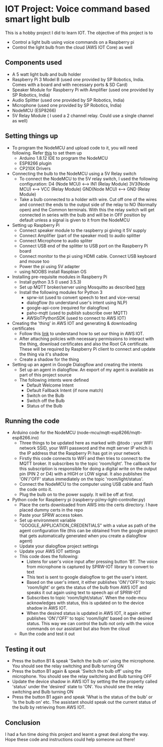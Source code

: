 # IOT Project: Voice command based smart light bulb
This is a hobby project I did to learn IOT. The objective of this project is to
- Control a light bulb using voice commands on a Raspberry pi
- Control the light bulb from the cloud (AWS IOT Core) as well

## Components used
- A 5 watt light bulb and bulb holder
- Raspberry Pi 3 Model B (used one provided by SP Robotics, India. Comes with a board and with necessary ports & SD Card)
- Speaker Module for Raspberry Pi with Amplifier (used one provided by SP Robotics, India)
- Audio Splitter (used one provided by SP Robotics, India)
- Microphone (used one provided by SP Robotics, India)
- NodeMCU (ESP8266)
- 5V Relay Module ( I used a 2 channel relay. Could use a single channel as well)

## Setting things up
- To program the NodeMCU and upload code to it, you will need following. Refer [this](https://electronicsinnovation.com/nodemcu-arduinoide/ "Setting up NodeMCU to program with Arduino") to set them up
    - Arduino 1.8.12 IDE to program the NodeMCU
    - ESP8266 plugin
    - CP210X Drivers
- Connecting the bulb to the NodeMCU using a 5V Relay switch
    - To connect the NodeMCU to the 5V relay switch, I used the following configuration:
D4 (Node MCU)  <--> IN1 (Relay Module)
3V3(Node MCU)  <--> VCC (Relay Module)
GND(Node MCU)  <--> GND (Relay Module)
    - Take a bulb connected to a holder with wire. Cut off one of the wires and connect the ends to the output side of the relay to NO (Normally open) and the Common terminals. With this the relay switch will get connected in series with the bulb and will be in OFF position by default unless a signal is given to it from the NodeMCU
- Setting up Raspberry Pi
  - Connect speaker module to the raspberry pi giving it 5V supply
  - Connect Amplifier (part of the speaker mod) to audio splitter
  - Connect Microphone to audio spliter
  - Connect USB end of the splitter to USB port on the Raspberry Pi board
  - Connect monitor to the pi using HDMI cable. Connect USB keyboard and mouse too
  - Power the pi using 5V adapter
  - using NOOBS install Raspbian OS
- Installing pre-requisite modules in Raspberry Pi
    - Install python 3.5 (I used 3.5.3)
    - Set up MQTT broker/server using Mosquitto as described [here](https://randomnerdtutorials.com/how-to-install-mosquitto-broker-on-raspberry-pi/ "Installing Mosquitto broker on Raspberry pi")
    - Install the following modules for Python 3
        - sprw-iot (used to convert speech to text and vice-versa)
        - dialogflow (to understand user's intent using NLP)
        - google-api-core (required for dialogflow)
        - paho-mqtt (used to publish subscribe over MQTT)
        - AWSIoTPythonSDK (used to connect to AWS IOT)
- Creating the 'thing' in AWS IOT and generating & downloading certificates
  - Follow this [link](https://electronicsinnovation.com/what-is-aws-iot-how-to-creat-a-thing-in-aws-iot-core-its-certificates-policies/ "Setting up thing in AWS IOT") to understand how to set our thing in AWS IOT. 
  - After attaching policies with necessary permissions to interact with the thing, download certificates and also the Root CA certificate. These will be required by Raspberry Pi client to connect and update the thing via it's shadow
  - Create a shadow for the thing
 - Setting up an agent in Google Dialogflow and creating the intents
    - Set up an agent in dialogflow. An export of my agent is available as part of this project source
    - The following intents were defined
        - Default Welcome Intent
        - Default Fallback Intent (if none match)
        - Switch on the Bulb
        - Switch off the Bulb
        - Status of the Bulb
  
## Running the code
- Arduino code for the NodeMCU (node-mcu/mqtt-esp8266/mqtt-esp8266.ino)
    - Three things to be updated here as marked with @todo : your WIFI network SSID, your WIFI password and the mqtt server IP which is the IP address that the Raspberry Pi has got in your network
    - Firstly this code connects to WIFI and then tries to connect to the MQTT broker. It subscribes to the topic 'room/light'. The callback for this subscription is responsible for doing a digital write on the output pin (PIN 2 or D4) with a HIGH or LOW signal. It also publishes the 'ON'/'OFF' status immediately on the topic 'room/light/status'. 
    - Connect the NodeMCU to the computer using USB cable and flash the code onto it.
    - Plug the bulb on to the power supply. It will be off at first.
- Python code for Raspberry pi (raspberry-pi/my-light-controller.py)
    - Place the certs downloaded from AWS into the certs directory. I have placed dummy certs in the repo
    - Paste your SPRW access token.
    - Set up environment variable "GOOGLE_APPLICATION_CREDENTIALS" with a value as path of the agent configuration file (this can be obtained from the google project that gets automatically generated when you create a dialogflow agent)
    - Update your dialogflow project settings
    - Update your AWS IOT settings
    - This code does the following:
        - Listens for user's voice input after pressing button 'B1'. The voice from microphone is captured by SPRW-IOT library to convert to text
        - This text is sent to google dialogflow to get the user's intent.
        - Based on the user's intent, it either publishes 'ON'/'OFF' to topic 'room/light' or gets the status of the bulb from AWS IOT and speaks it out again using text to speech api of SPRW-IOT
        - Subscribes to topic 'room/light/status'. When the node-mcu acknowledges with status, this is updated on to the device shadow in AWS IOT.
        - When the desired status is updated in AWS IOT, it again either publishes 'ON'/'OFF' to topic 'room/light' based on the desired status. This way we can control the bulb not only with the voice commands on our assistant but also from the cloud
    - Run the code and test it out
  
## Testing it out
- Press the button B1 & speak 'Switch the bulb on' using the microphone. You should see the relay switching and Bulb turning ON
- Press the button B1 again & speak 'Switch the bulb off' using the microphone. You should see the relay switching and Bulb turning OFF
- Update the device shadow in AWS IOT by setting the the property called 'status' under the 'desired' state to 'ON'. You should see the relay switching and Bulb turning ON
- Press the button B1 again and speak 'What is the status of the bulb' or 'Is the bulb on' etc. The assistant should speak out the current status of the bulb by retrieving from AWS IOT.

## Conclusion
I had a fun time doing this project and learnt a great deal along the way. Hope these code and instructions could help someone out there!